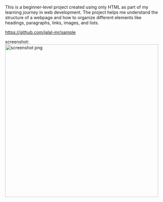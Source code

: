 This is a beginner-level project created using only HTML as part of my learning journey in web development. The project helps me understand the structure of a webpage and how to organize different elements like headings, paragraphs, links, images, and lists.


https://github.com/jalal-mr/sample

screenshot:<img width="497" alt="screenshot png" src="https://github.com/user-attachments/assets/56c4adb8-ea02-408c-b0e7-216242406e9b" />

